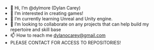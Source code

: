 - 👋 Hi, I’m @dylmore (Dylan Carey)
- 👀 I’m interested in creating games!
- 🌱 I’m currently learning Unreal and Unity engine.
- 💞️ I’m looking to collaborate on any projects that can help build my repertoire and skill base
- 📫 How to reach me dylanocarey@gmail.com
- PLEASE CONTACT FOR ACCESS TO REPOSITORIES!

<!---
dylmore/dylmore is a ✨ special ✨ repository because its `README.md` (this file) appears on your GitHub profile.
You can click the Preview link to take a look at your changes.
--->
